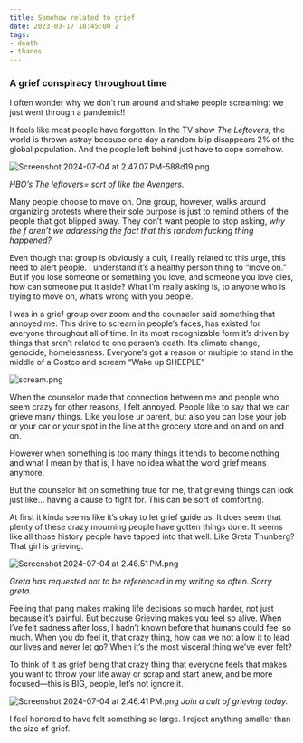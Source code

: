 ```yaml
---
title: Somehow related to grief
date: 2023-03-17 18:45:00 Z
tags:
- death
- thanos
---
```


### A grief conspiracy throughout time 

I often wonder why we don’t run around and shake people screaming: we just went through a pandemic!! 

It feels like most people have forgotten. In the TV show *The Leftovers,* the world is thrown astray because one day a random blip disappears 2% of the global population. And the people left behind just have to cope somehow. 

![Screenshot 2024-07-04 at 2.47.07 PM-588d19.png](/uploads/Screenshot%202024-07-04%20at%202.47.07%E2%80%AFPM-588d19.png)

*HBO’s The leftovers= sort of like the Avengers.*

Many people choose to move on. One group, however, walks around organizing protests where their sole purpose is just to remind others of the people that got blipped away. They don’t want people to stop asking, *why the f aren’t we addressing the fact that this random fucking thing happened?*

Even though that group is obviously a cult, I really related to this urge, this need to alert people. I understand it’s a healthy person thing to “move on.” But if you lose someone or something you love, and someone you love dies, how can someone put it aside? What I’m really asking is, to anyone who is trying to move on, what’s wrong with you people. 

I was in a grief group over zoom and the counselor said something that annoyed me: This drive to scream in people’s faces, has existed for everyone throughout all of time. In its most recognizable form it’s driven by things that aren’t related to one person’s death. It’s climate change, genocide, homelessness. Everyone’s got a reason or multiple to stand in the middle of a Costco and scream “Wake up SHEEPLE” 

![scream.png](/uploads/scream.png)

When the counselor made that connection between me and people who seem crazy for other reasons, I felt annoyed. People like to say that we can grieve many things. Like you lose ur parent, but also you can lose your job or your car or your spot in the line at the grocery store and on and on and on. 

However when something is too many things it tends to become nothing and what I mean by that is, I have no idea what the word grief means anymore. 

But the counselor hit on something true for me, that grieving things can look just like… having a cause to fight for. This can be sort of comforting.

At first it kinda seems like it’s okay to let grief guide us. It does seem that plenty of these crazy mourning people have gotten things done. It seems like all those history people have tapped into that well. Like Greta Thunberg? That girl is grieving. 

![Screenshot 2024-07-04 at 2.46.51 PM.png](/uploads/Screenshot%202024-07-04%20at%202.46.51%E2%80%AFPM.png)

*Greta has requested not to be referenced in my writing so often. Sorry greta.*

Feeling that pang makes making life decisions so much harder, not just because it’s painful. But because Grieving makes you feel so alive. When I’ve felt sadness after loss, I hadn’t known before that humans could feel so much. When you do feel it, that crazy thing, how can we not allow it to lead our lives and never let go? When it’s the most visceral thing we’ve ever felt? 

To think of it as grief being that crazy thing that everyone feels that makes you want to throw your life away or scrap and start anew, and be more focused—this is BIG, people, let’s not ignore it.

![Screenshot 2024-07-04 at 2.46.41 PM.png](/uploads/Screenshot%202024-07-04%20at%202.46.41%E2%80%AFPM.png)
*Join a cult of grieving today.*

I feel honored to have felt something so large. I reject anything smaller than the size of grief. 